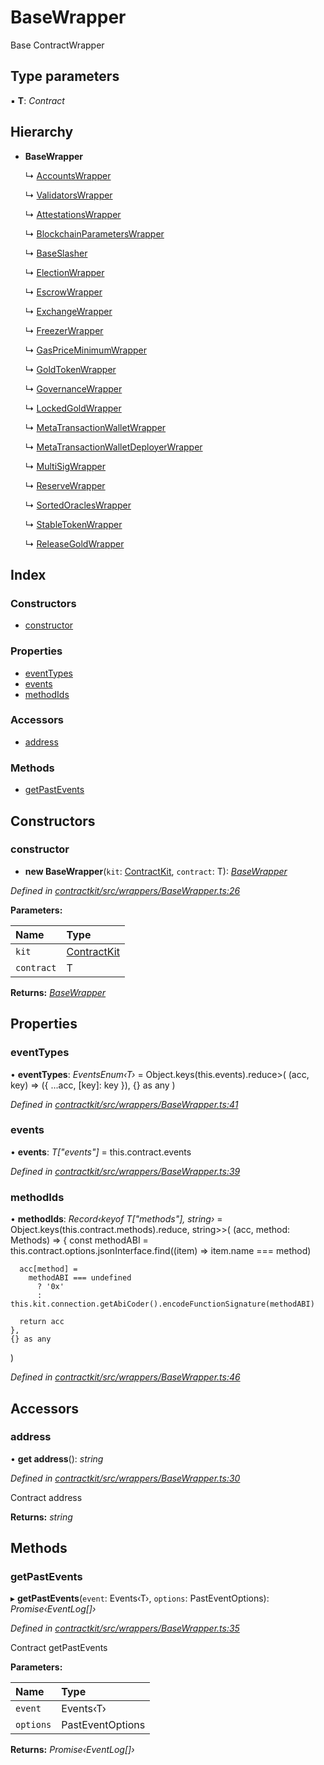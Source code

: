 # BaseWrapper

Base ContractWrapper

## Type parameters

▪ **T**: _Contract_

## Hierarchy

* **BaseWrapper**

  ↳ [AccountsWrapper]()

  ↳ [ValidatorsWrapper]()

  ↳ [AttestationsWrapper]()

  ↳ [BlockchainParametersWrapper]()

  ↳ [BaseSlasher]()

  ↳ [ElectionWrapper]()

  ↳ [EscrowWrapper]()

  ↳ [ExchangeWrapper]()

  ↳ [FreezerWrapper]()

  ↳ [GasPriceMinimumWrapper]()

  ↳ [GoldTokenWrapper]()

  ↳ [GovernanceWrapper]()

  ↳ [LockedGoldWrapper]()

  ↳ [MetaTransactionWalletWrapper]()

  ↳ [MetaTransactionWalletDeployerWrapper]()

  ↳ [MultiSigWrapper]()

  ↳ [ReserveWrapper]()

  ↳ [SortedOraclesWrapper]()

  ↳ [StableTokenWrapper]()

  ↳ [ReleaseGoldWrapper]()

## Index

### Constructors

* [constructor]()

### Properties

* [eventTypes]()
* [events]()
* [methodIds]()

### Accessors

* [address]()

### Methods

* [getPastEvents]()

## Constructors

### constructor

+ **new BaseWrapper**\(`kit`: [ContractKit](), `contract`: T\): [_BaseWrapper_]()

_Defined in_ [_contractkit/src/wrappers/BaseWrapper.ts:26_](https://github.com/celo-org/celo-monorepo/blob/master/packages/sdk/contractkit/src/wrappers/BaseWrapper.ts#L26)

**Parameters:**

| Name | Type |
| :--- | :--- |
| `kit` | [ContractKit]() |
| `contract` | T |

**Returns:** [_BaseWrapper_]()

## Properties

### eventTypes

• **eventTypes**: _EventsEnum‹T›_ = Object.keys\(this.events\).reduce&gt;\( \(acc, key\) =&gt; \({ ...acc, \[key\]: key }\), {} as any \)

_Defined in_ [_contractkit/src/wrappers/BaseWrapper.ts:41_](https://github.com/celo-org/celo-monorepo/blob/master/packages/sdk/contractkit/src/wrappers/BaseWrapper.ts#L41)

### events

• **events**: _T\["events"\]_ = this.contract.events

_Defined in_ [_contractkit/src/wrappers/BaseWrapper.ts:39_](https://github.com/celo-org/celo-monorepo/blob/master/packages/sdk/contractkit/src/wrappers/BaseWrapper.ts#L39)

### methodIds

• **methodIds**: _Record‹keyof T\["methods"\], string›_ = Object.keys\(this.contract.methods\).reduce, string&gt;&gt;\( \(acc, method: Methods\) =&gt; { const methodABI = this.contract.options.jsonInterface.find\(\(item\) =&gt; item.name === method\)

```text
  acc[method] =
    methodABI === undefined
      ? '0x'
      : this.kit.connection.getAbiCoder().encodeFunctionSignature(methodABI)

  return acc
},
{} as any
```

\)

_Defined in_ [_contractkit/src/wrappers/BaseWrapper.ts:46_](https://github.com/celo-org/celo-monorepo/blob/master/packages/sdk/contractkit/src/wrappers/BaseWrapper.ts#L46)

## Accessors

### address

• **get address**\(\): _string_

_Defined in_ [_contractkit/src/wrappers/BaseWrapper.ts:30_](https://github.com/celo-org/celo-monorepo/blob/master/packages/sdk/contractkit/src/wrappers/BaseWrapper.ts#L30)

Contract address

**Returns:** _string_

## Methods

### getPastEvents

▸ **getPastEvents**\(`event`: Events‹T›, `options`: PastEventOptions\): _Promise‹EventLog\[\]›_

_Defined in_ [_contractkit/src/wrappers/BaseWrapper.ts:35_](https://github.com/celo-org/celo-monorepo/blob/master/packages/sdk/contractkit/src/wrappers/BaseWrapper.ts#L35)

Contract getPastEvents

**Parameters:**

| Name | Type |
| :--- | :--- |
| `event` | Events‹T› |
| `options` | PastEventOptions |

**Returns:** _Promise‹EventLog\[\]›_

